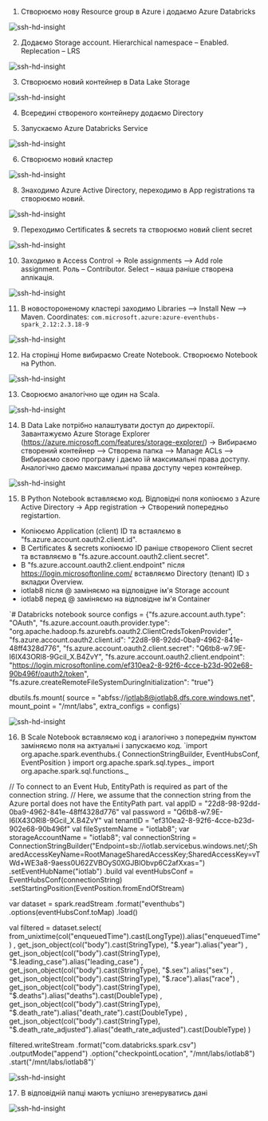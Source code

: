 1. Створюємо нову Resource group в Azure і додаємо Azure Databricks

![ssh-hd-insight](../img/8-9/1.png)

2. Додаємо Storage account. Hierarchical namespace – Enabled. Replecation – LRS

![ssh-hd-insight](../img/8-9/2.png)

3. Створюємо новий контейнер в Data Lake Storage

![ssh-hd-insight](../img/8-9/3.png)

4. Всередині створеного контейнеру додаємо Directory

5. Запускаємо Azure Databricks Service

![ssh-hd-insight](../img/8-9/5.png)

6. Створюємо новий кластер

![ssh-hd-insight](../img/8-9/6.png)

8. Знаходимо Azure Active Directory, переходимо в App registrations та створюємо новий.

![ssh-hd-insight](../img/8-9/7.png)

9. Переходимо Certificates & secrets та створюємо новий client secret

![ssh-hd-insight](../img/8-9/8.png)

10. Заходимо в Access Control -> Role assignments –> Add role assignment. Роль – Contributor. Select – наша раніше створена аплікація.

![ssh-hd-insight](../img/8-9/9.png)

11. В новостороненому кластері заходимо Libraries –> Install New –> Maven. Coordinates: `com.microsoft.azure:azure-eventhubs-spark_2.12:2.3.18-9`

![ssh-hd-insight](../img/8-9/10.png)

12. На сторінці Home вибираємо Create Notebook. Створюємо Notebook на Python.

![ssh-hd-insight](../img/8-9/11.png)

13. Сворюємо аналогічно ще один на Scala. 

![ssh-hd-insight](../img/8-9/12.png)

14. В Data Lake потрібно налаштувати доступ до директорії. Завантажуємо Azure Storage Explorer (https://azure.microsoft.com/features/storage-explorer/) -> Вибираємо створений контейнер –> Створена папка –> Manage ACLs –> Вибираємо свою програму і даємо їй максимальні права доступу. Аналогічно даємо максимальні права доступу через контейнер.

![ssh-hd-insight](../img/8-9/13.png)

15. В Python Notebook вставляємо код. Відповідні поля копіюємо з Azure Active Directory -> App registration -> Створений попередньо registartion.
* Копіюємо Application (client) ID та встаялємо в "fs.azure.account.oauth2.client.id". 
* В Certificates & secrets копіюємо ID раніше створеного Client secret та вставляємо в "fs.azure.account.oauth2.client.secret".
* В "fs.azure.account.oauth2.client.endpoint" після https://login.microsoftonline.com/ вставляємо Directory (tenant) ID з вкладки Overview.
* iotlab8 після @ заміняємо на відповідне ім'я Storage account
* iotlab8 перед @ заміняємо на відповідне ім'я Container

`# Databricks notebook source
configs = {"fs.azure.account.auth.type": "OAuth",
         "fs.azure.account.oauth.provider.type": "org.apache.hadoop.fs.azurebfs.oauth2.ClientCredsTokenProvider",
         "fs.azure.account.oauth2.client.id": "22d8-98-92dd-0ba9-4962-841e-48ff4328d776",
         "fs.azure.account.oauth2.client.secret": "Q6tb8-w7.9E-I6IX43ORl8-9GciI_X.B4ZvY",
         "fs.azure.account.oauth2.client.endpoint": "https://login.microsoftonline.com/ef310ea2-8-92f6-4cce-b23d-902e68-90b496f/oauth2/token",
         "fs.azure.createRemoteFileSystemDuringInitialization": "true"}

dbutils.fs.mount(
        source = "abfss://iotlab8@iotlab8.dfs.core.windows.net",
        mount_point = "/mnt/labs",
        extra_configs = configs)`

![ssh-hd-insight](../img/8-9/14.png)

16. В Scale Notebook вставляємо код і агалогічно з попереднім пунктом заміняємо поля на актуальні і запускаємо код.
`import org.apache.spark.eventhubs.{ ConnectionStringBuilder, EventHubsConf, EventPosition }
import org.apache.spark.sql.types._
import org.apache.spark.sql.functions._

// To connect to an Event Hub, EntityPath is required as part of the connection string.
// Here, we assume that the connection string from the Azure portal does not have the EntityPath part.
val appID = "22d8-98-92dd-0ba9-4962-841e-48ff4328d776"
val password = "Q6tb8-w7.9E-I6IX43ORl8-9GciI_X.B4ZvY"
val tenantID = "ef310ea2-8-92f6-4cce-b23d-902e68-90b496f"
val fileSystemName = "iotlab8";
var storageAccountName = "iotlab8";
val connectionString = ConnectionStringBuilder("Endpoint=sb://iotlab.servicebus.windows.net/;SharedAccessKeyName=RootManageSharedAccessKey;SharedAccessKey=vTWd+WE3a8-9aess0U62ZVBOyS0XGJBlObvp6C2afXxas=")
  .setEventHubName("iotlab")
  .build
val eventHubsConf = EventHubsConf(connectionString)
  .setStartingPosition(EventPosition.fromEndOfStream)

var dataset = 
  spark.readStream
    .format("eventhubs")
    .options(eventHubsConf.toMap)
    .load()
      
val filtered = dataset.select(
    from_unixtime(col("enqueuedTime").cast(LongType)).alias("enqueuedTime")
      , get_json_object(col("body").cast(StringType), "$.year").alias("year")
      , get_json_object(col("body").cast(StringType), "$.leading_case").alias("leading_case")
      , get_json_object(col("body").cast(StringType), "$.sex").alias("sex")
        , get_json_object(col("body").cast(StringType), "$.race").alias("race")
        , get_json_object(col("body").cast(StringType), "$.deaths").alias("deaths").cast(DoubleType)
        , get_json_object(col("body").cast(StringType), "$.death_rate").alias("death_rate").cast(DoubleType)
        , get_json_object(col("body").cast(StringType), "$.death_rate_adjusted").alias("death_rate_adjusted").cast(DoubleType)
  )
  
filtered.writeStream
  .format("com.databricks.spark.csv")
  .outputMode("append")
  .option("checkpointLocation", "/mnt/labs/iotlab8")
  .start("/mnt/labs/iotlab8")`

  ![ssh-hd-insight](../img/8-9/15.png)

17. В відповідній папці мають успішно згенеруватись дані

![ssh-hd-insight](../img/8-9/16.png)

